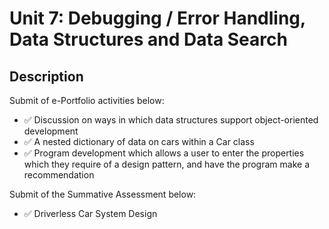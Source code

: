 # Unit 7: Debugging / Error Handling, Data Structures and Data Search

## Description

Submit of e-Portfolio activities below:
- ✅ Discussion on ways in which data structures support object-oriented development
- ✅ A nested dictionary of data on cars within a Car class
- ✅ Program development which allows a user to enter the properties which they require of a design pattern, and have the program make a recommendation

Submit of the Summative Assessment below:
- ✅ Driverless Car System Design
